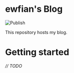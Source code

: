 # ewfian's Blog
![Publish](https://github.com/ewfian/ewfian.github.io/workflows/Publish/badge.svg)

This repository hosts my blog.

# Getting started
*// TODO*